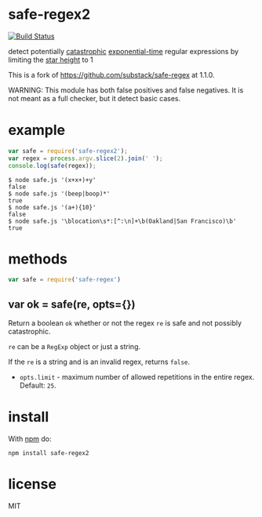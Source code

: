 # safe-regex2

[![Build Status](https://travis-ci.com/fastify/safe-regex.svg?branch=master)](https://travis-ci.com/fastify/safe-regex)

detect potentially
[catastrophic](http://regular-expressions.mobi/catastrophic.html)
[exponential-time](http://perlgeek.de/blog-en/perl-tips/in-search-of-an-exponetial-regexp.html)
regular expressions by limiting the
[star height](https://en.wikipedia.org/wiki/Star_height) to 1

This is a fork of https://github.com/substack/safe-regex at 1.1.0.

WARNING: This module has both false positives and false negatives.
It is not meant as a full checker, but it detect basic cases.

# example

``` js
var safe = require('safe-regex2');
var regex = process.argv.slice(2).join(' ');
console.log(safe(regex));
```

```
$ node safe.js '(x+x+)+y'
false
$ node safe.js '(beep|boop)*'
true
$ node safe.js '(a+){10}'
false
$ node safe.js '\blocation\s*:[^:\n]+\b(Oakland|San Francisco)\b'
true
```

# methods

``` js
var safe = require('safe-regex')
```

## var ok = safe(re, opts={})

Return a boolean `ok` whether or not the regex `re` is safe and not possibly
catastrophic.

`re` can be a `RegExp` object or just a string.

If the `re` is a string and is an invalid regex, returns `false`.

* `opts.limit` - maximum number of allowed repetitions in the entire regex.
Default: `25`.

# install

With [npm](https://npmjs.org) do:

```
npm install safe-regex2
```

# license

MIT
